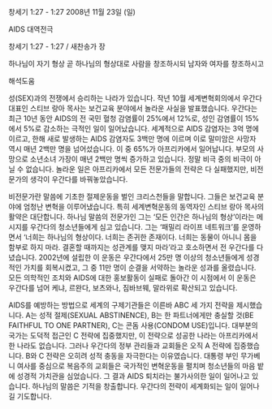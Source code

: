 창세기 1:27 - 1:27 
2008년 11월 23일 (일)

AIDS 대역전극



창세기 1:27 - 1:27 / 새찬송가  장


하나님이 자기 형상 곧 하나님의 형상대로 사람을 창조하시되 남자와 여자를 창조하시고

해석도움





성(SEX)과의 전쟁에서 승리하는 나라가 있습니다. 작년 10월 세계변혁회의에서 우간다 대표인 스티브 랑아 목사는 보건교육 분야에서 놀라운 사실을 발표했습니다. 우간다는 최근 10년 동안 AIDS의 전 국민 혈청 감염률이 25%에서 12%로, 성인 감염률이 15%에서 5%로 감소하는 극적인 일이 일어났습니다. 세계적으로 AIDS 감염자는 3억 명에 이르고, 한해 새로 발생하는 AIDS 감염자도 3백만 명에 이르며 이로 말미암은 사망자 역시 매년 2백만 명을 넘어섰습니다. 이 중 65%가 아프리카에서 일어납니다. 부모의 사망으로 소년소녀 가장이 매년 2백만 명씩 증가하고 있습니다. 정말 비극 중의 비극이 아닐 수 없습니다. 놀라운 일은 아프리카에서 모든 전문가들의 전략은 다 실패했지만, 비전문가의 생각이 우간다를 바꿔놓았습니다. 

 비전문가란 말씀에 기초한 절제운동을 벌인 크리스천들을 말합니다. 그들은 보건교육 분야에 엄청난 변혁을 이루어냈습니다. 특히 세계변혁운동의 동역자인 스티브 랑아 목사의 활약은 대단합니다. 하나님 말씀의 전문가인 그는 ‘모든 인간은 하나님의 형상’이라는 메시지를 우간다의 청소년들에게 심고 있습니다. 그는 ‘패밀리 라이프 네트워크’를 운영하면서 ‘너희는 하나님의 형상이다. 너희는 존귀한 존재이다. 너희는 동물이 아니니 몸을 함부로 하지 마라. 결혼할 때까지는 성관계를 맺지 마라’라고 호소하면서 전 우간다를 다녔습니다. 2002년에 설립한 이 운동은 우간다에서 25만 명 이상의 청소년들에게 성경적인 가치를 회복시켰고, 그 중 11만 명이 순결을 서약하는 놀라운 성과를 올렸습니다. 모든 의학적인 조치와 AIDS에 대한 홍보활동이 실패로 돌아간 이 시점에서 이 운동은 우간다를 넘어 케냐, 르완다, 보츠와나, 짐바브웨, 말라위로 확산되고 있습니다. 

 AIDS를 예방하는 방법으로 세계의 구제기관들은 이른바 ABC 세 가지 전략을 제시했습니다. A는 성적 절제(SEXUAL ABSTINENCE), B는 한 파트너에게만 충실할 것(BE FAITHFUL TO ONE PARTNER), C는 콘돔 사용(CONDOM USE)입니다. 대부분의 국가는 도덕적 접근인 C 전략에 집중했지만, 이 전략으로 성공한 나라는 아프리카에서 한 나라도 없습니다. 그러나 우간다의 정부 관리들과 교회들은 오직 A 전략에 집중했습니다. B와 C 전략은 오히려 성적 충동을 자극한다는 이유였습니다. 대통령 부인 무가베니 여사를 중심으로 복음주의 교회들은 국가적인 변혁운동을 펼치며 청소년들의 마음 밭에 성경적 가치관을 심었습니다. 그 결과 AIDS 퇴치라는 불가사의한 일이 일어나고 있습니다. 하나님의 말씀은 기적을 창출합니다. 우간다의 전략이 세계화되는 일이 일어나길 기도합니다.
